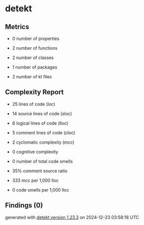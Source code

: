 # detekt

## Metrics

* 0 number of properties

* 2 number of functions

* 2 number of classes

* 1 number of packages

* 2 number of kt files

## Complexity Report

* 25 lines of code (loc)

* 14 source lines of code (sloc)

* 6 logical lines of code (lloc)

* 5 comment lines of code (cloc)

* 2 cyclomatic complexity (mcc)

* 0 cognitive complexity

* 0 number of total code smells

* 35% comment source ratio

* 333 mcc per 1,000 lloc

* 0 code smells per 1,000 lloc

## Findings (0)

generated with [detekt version 1.23.3](https://detekt.dev/) on 2024-12-23 03:58:18 UTC
